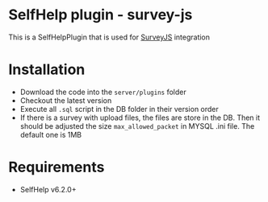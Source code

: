 # SelfHelp plugin - survey-js

This is a SelfHelpPlugin that is used for [SurveyJS](https://surveyjs.io) integration


# Installation

 - Download the code into the `server/plugins` folder
 - Checkout the latest version 
 - Execute all `.sql` script in the DB folder in their version order
 - If there is a survey with upload files, the files are store in the DB. Then it should be adjusted the size `max_allowed_packet` in MYSQL .ini file. The default one is 1MB

# Requirements

 - SelfHelp v6.2.0+
